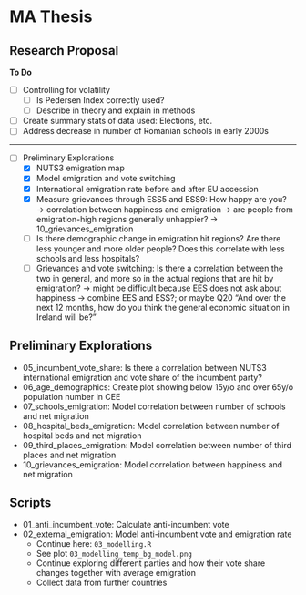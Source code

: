# MA Thesis

## Research Proposal

**To Do**
- [ ] Controlling for volatility
  - [ ] Is Pedersen Index correctly used?
  - [ ] Describe in theory and explain in methods
- [ ] Create summary stats of data used: Elections, etc.
- [ ] Address decrease in number of Romanian schools in early 2000s

----

- [ ] Preliminary Explorations
	- [x] NUTS3 emigration map
	- [x] Model emigration and vote switching
	- [x] International emigration rate before and after EU accession
	- [x] Measure grievances through ESS5 and ESS9: How happy are you? → correlation between happiness and emigration → are people from emigration-high regions generally unhappier? → 10_grievances_emigration
	- [ ] Is there demographic change in emigration hit regions? Are there less younger and more older people? Does this correlate with less schools and less hospitals?
	- [ ] Grievances and vote switching: Is there a correlation between the two in general, and more so in the actual regions that are hit by emigration? → might be difficult because EES does not ask about happiness → combine EES and ESS?; or maybe Q20 “And over the next 12 months, how do you think the general economic situation in Ireland will be?”

## Preliminary Explorations
- 05_incumbent_vote_share: Is there a correlation between NUTS3 international emigration and vote share of the incumbent party?
- 06_age_demographics: Create plot showing below 15y/o and over 65y/o population number in CEE
- 07_schools_emigration: Model correlation between number of schools and net migration
- 08_hospital_beds_emigration: Model correlation between number of hospital beds and net migration
- 09_third_places_emigration: Model correlation between number of third places and net migration
- 10_grievances_emigration: Model correlation between happiness and net migration

## Scripts
- 01_anti_incumbent_vote: Calculate anti-incumbent vote
- 02_external_emigration: Model anti-incumbent vote and emigration rate
  - Continue here: `03_modelling.R`
  - See plot `03_modelling_temp_bg_model.png`
  - Continue exploring different parties and how their vote share changes together with average emigration
  - Collect data from further countries
  